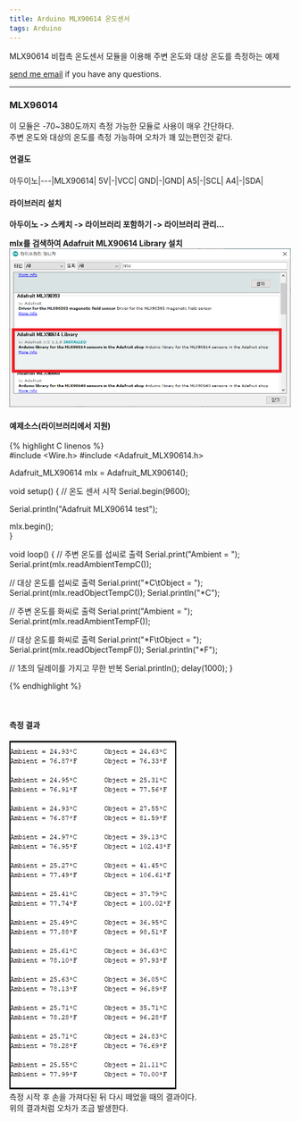 ```yaml
---
title: Arduino MLX90614 온도센서
tags: Arduino
---
```


MLX90614 비접촉 온도센서 모듈을 이용해 주변 온도와 대상 온도를 측정하는 예제  

 [send me email](mailto:jewel7492@gmail.com) if you have any questions.

<!--more-->

---

### MLX96014
이 모듈은 -70~380도까지 측정 가능한 모듈로 사용이 매우 간단하다.   
주변 온도와 대상의 온도를 측정 가능하며 오차가 꽤 있는편인것 같다.  

#### 연결도  

아두이노|---|MLX90614|
5V|-|VCC|
GND|-|GND|
A5|-|SCL|
A4|-|SDA|

#### 라이브러리 설치  

**아두이노 -> 스케치 -> 라이브러리 포함하기 -> 라이브러리 관리...**

**mlx를 검색하여 Adafruit MLX90614 Library 설치**  
![그림1](/assets/Arduino/MLX90614/1.PNG)  

#### 예제소스(라이브러리에서 지원)  

{% highlight C linenos %}  
#include <Wire.h>
#include <Adafruit_MLX90614.h>

Adafruit_MLX90614 mlx = Adafruit_MLX90614();

void setup() {
  // 온도 센서 시작
  Serial.begin(9600);

  Serial.println("Adafruit MLX90614 test");  

  mlx.begin();  
}

void loop() {
  // 주변 온도를 섭씨로 출력
  Serial.print("Ambient = "); 
  Serial.print(mlx.readAmbientTempC()); 
  
  // 대상 온도를 섭씨로 출력
  Serial.print("*C\tObject = "); 
  Serial.print(mlx.readObjectTempC()); Serial.println("*C");

  // 주변 온도를 화씨로 출력
  Serial.print("Ambient = "); 
  Serial.print(mlx.readAmbientTempF()); 

  // 대상 온도를 화씨로 출력
  Serial.print("*F\tObject = "); 
  Serial.print(mlx.readObjectTempF()); Serial.println("*F");

  // 1초의 딜레이를 가지고 무한 반복
  Serial.println();
  delay(1000);
}

{% endhighlight %}  

<br />

#### 측정 결과  
![그림2](/assets/Arduino/MLX90614/2.PNG)  
측정 시작 후 손을 가져다된 뒤 다시 떼었을 때의 결과이다.  
위의 결과처럼 오차가 조금 발생한다.   